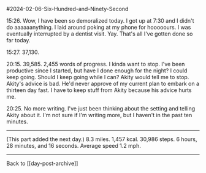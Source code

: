 #2024-02-06-Six-Hundred-and-Ninety-Second

15:26.  Wow, I have been so demoralized today.  I got up at 7:30 and I didn't do aaaaaanything.  I laid around poking at my phone for hooooours.  I was eventually interrupted by a dentist visit.  Yay.  That's all I've gotten done so far today.

15:27.  37,130.

20:15.  39,585.  2,455 words of progress.  I kinda want to stop.  I've been productive since I started, but have I done enough for the night?  I could keep going.  Should I keep going while I can?  Akity would tell me to stop.  Akity's advice is bad.  He'd never approve of my current plan to embark on a thirteen day fast.  I have to keep stuff from Akity because his advice hurts me.

20:25.  No more writing.  I've just been thinking about the setting and telling Akity about it.  I'm not sure if I'm writing more, but I haven't in the past ten minutes.

---
(This part added the next day.)  8.3 miles.  1,457 kcal.  30,986 steps.  6 hours, 28 minutes, and 16 seconds.  Average speed 1.2 mph.

---
Back to [[day-post-archive]]